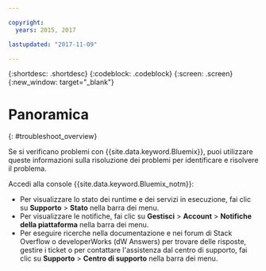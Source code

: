 ```yaml
---

copyright:
  years: 2015, 2017

lastupdated: "2017-11-09"

---
```


{:shortdesc: .shortdesc}
{:codeblock: .codeblock}
{:screen: .screen}
{:new_window: target="_blank"}

# Panoramica
{: #troubleshoot_overview}

Se si verificano problemi con {{site.data.keyword.Bluemix}}, puoi utilizzare queste informazioni sulla risoluzione dei problemi per identificare e risolvere il problema.

Accedi alla console {{site.data.keyword.Bluemix_notm}}:
* Per visualizzare lo stato dei runtime e dei servizi in esecuzione, fai clic su **Supporto** > **Stato** nella barra dei menu.
* Per visualizzare le notifiche, fai clic su **Gestisci** > **Account** > **Notifiche della piattaforma** nella barra dei menu.
* Per eseguire ricerche nella documentazione e nei forum di Stack Overflow o developerWorks (dW Answers) per trovare delle risposte, gestire i ticket o per contattare l'assistenza dal centro di supporto, fai clic su **Supporto** > **Centro di supporto** nella barra dei menu.
